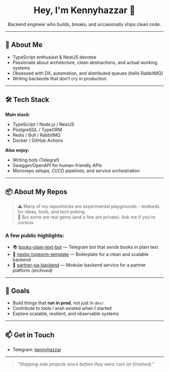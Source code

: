 <h1 align="center">Hey, I'm Kennyhazzar 👋</h1>
<p align="center">Backend engineer who builds, breaks, and occasionally ships clean code.</p>

---

## 🧠 About Me

- TypeScript enthusiast & NestJS devotee  
- Passionate about architecture, clean abstractions, and actual working systems  
- Obsessed with DX, automation, and distributed queues (hello RabbitMQ)  
- Writing backends that don’t cry in production

---

## 🛠 Tech Stack

**Main stack:**
- TypeScript / Node.js / NestJS  
- PostgreSQL / TypeORM  
- Redis / Bull / RabbitMQ  
- Docker / GitHub Actions  

**Also enjoy:**
- Writing bots (Telegraf)  
- Swagger/OpenAPI for human-friendly APIs  
- Monorepo setups, CI/CD pipelines, and service orchestration

---

## 📦 About My Repos

> ⚠️ Many of my repositories are experimental playgrounds – testbeds for ideas, tools, and tech poking.  
> 💎 But some are real gems (and a few are private). Ask me if you're curious.

### A few public highlights:
- 📚 [books-plain-text-bot](https://github.com/kennyhazzar/books-plain-text-bot) — Telegram bot that sends books in plain text  
- 🔧 [nestjs-typeorm-template](https://github.com/kennyhazzar/nestjs-typeorm-template) — Boilerplate for a clean and scalable backend  
- 🧩 [partner-pa-backend](https://github.com/kennyhazzar/partner-pa-backend) — Modular backend service for a partner platform *(archived)*

---

## 🎯 Goals

- Build things that **run in prod**, not just in `dev/`  
- Contribute to tools I wish existed when I started  
- Explore scalable, resilient, and observable systems  

---

## 📫 Get in Touch

- Telegram: [kennyhazzar](https://t.me/kennyhazzar)

---

> _"Shipping side projects since before they were cool (or finished)."_
